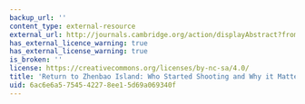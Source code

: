 ```yaml
---
backup_url: ''
content_type: external-resource
external_url: http://journals.cambridge.org/action/displayAbstract?fromPage=online&aid=96239
has_external_licence_warning: true
has_external_license_warning: true
is_broken: ''
license: https://creativecommons.org/licenses/by-nc-sa/4.0/
title: 'Return to Zhenbao Island: Who Started Shooting and Why it Matters'
uid: 6ac6e6a5-7545-4227-8ee1-5d69a069340f
---
```

